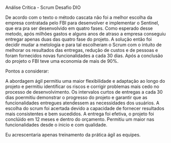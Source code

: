 Análise Crítica - Scrum Desafio DIO

De acordo com o texto o método cascata não foi a melhor escolha da empresa contratada pelo FBI para desenvolver e implementar o Sentinel, que era pra ser desenvolvido em quatro fases. Como esperado desse metodo, após milhões gastos e alguns anos de atraso a empresa conseguiu entregar apenas duas das quatro fase do projeto.
A solução então foi decidir mudar a metologia e para tal escolheram o Scrum com o intuito de melhorar os resultados das entregas, redução de custos e de pessoas e foram fornecidos novas funcionalidades a cada 30 dias. Após a conclusão do projeto o FBI teve uma economia de mais de 90%.

Pontos a considerar:

A abordagem ágil permitiu uma maior flexibilidade e adaptação ao longo do projeto e permitiu identificar os riscos e corrigir problemas mais cedo no processo de desenvolvimento. Os intervalos curtos de entregas a cada 30 dias poermitiu demonstrar o progresso do projeto e garantir que as funcionalidades entregues atendessem as necessidades dos usuários. A escolha do scrum foi acertada devido a capacidade de fornecer resultados mais consistentes e bem sucedidos. A entrega foi efetiva, o projeto foi conclúido em 12 meses e dentro do orçamento. Permitiu um maior nas funcionalidades desde o ínicio e com qualidade.

Eu acrescentaria apenas treinamento da prática ágil as equipes.


